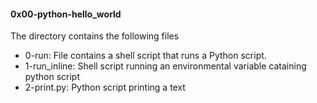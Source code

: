 #### 0x00-python-hello_world
The directory contains the following files
* 0-run: File contains a shell script that runs a Python script.
* 1-run_inline: Shell script running an environmental variable cataining python script
* 2-print.py: Python script printing a text 

